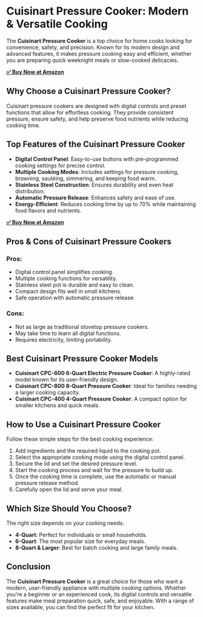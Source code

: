 <!DOCTYPE html>
<html lang="en">
<head>
    <meta charset="UTF-8">
    <meta name="viewport" content="width=device-width, initial-scale=1.0">
    <title>Cuisinart Pressure Cooker: Modern & Versatile Cooking</title>
</head>
<body>

<h1>Cuisinart Pressure Cooker: Modern & Versatile Cooking</h1>

<p>The <strong>Cuisinart Pressure Cooker</strong> is a top choice for home cooks looking for convenience, safety, and precision. Known for its modern design and advanced features, it makes pressure cooking easy and efficient, whether you are preparing quick weeknight meals or slow-cooked delicacies.</p>

[**✅ Buy Now at Amazon**](https://amzn.to/3Dk9MK5)

<h2>Why Choose a Cuisinart Pressure Cooker?</h2>

<p>Cuisinart pressure cookers are designed with digital controls and preset functions that allow for effortless cooking. They provide consistent pressure, ensure safety, and help preserve food nutrients while reducing cooking time.</p>

<h2>Top Features of the Cuisinart Pressure Cooker</h2>

<ul>
    <li><strong>Digital Control Panel</strong>: Easy-to-use buttons with pre-programmed cooking settings for precise control.</li>
    <li><strong>Multiple Cooking Modes</strong>: Includes settings for pressure cooking, browning, sautéing, simmering, and keeping food warm.</li>
    <li><strong>Stainless Steel Construction</strong>: Ensures durability and even heat distribution.</li>
    <li><strong>Automatic Pressure Release</strong>: Enhances safety and ease of use.</li>
    <li><strong>Energy-Efficient</strong>: Reduces cooking time by up to 70% while maintaining food flavors and nutrients.</li>
</ul>

[**✅ Buy Now at Amazon**](https://amzn.to/3Dk9MK5)

<h2>Pros & Cons of Cuisinart Pressure Cookers</h2>

<h3>Pros:</h3>
<ul>
    <li>Digital control panel simplifies cooking.</li>
    <li>Multiple cooking functions for versatility.</li>
    <li>Stainless steel pot is durable and easy to clean.</li>
    <li>Compact design fits well in small kitchens.</li>
    <li>Safe operation with automatic pressure release.</li>
</ul>

<h3>Cons:</h3>
<ul>
    <li>Not as large as traditional stovetop pressure cookers.</li>
    <li>May take time to learn all digital functions.</li>
    <li>Requires electricity, limiting portability.</li>
</ul>

<h2>Best Cuisinart Pressure Cooker Models</h2>

<ul>
    <li><strong>Cuisinart CPC-600 6-Quart Electric Pressure Cooker</strong>: A highly-rated model known for its user-friendly design.</li>
    <li><strong>Cuisinart CPC-800 8-Quart Pressure Cooker</strong>: Ideal for families needing a larger cooking capacity.</li>
    <li><strong>Cuisinart CPC-400 4-Quart Pressure Cooker</strong>: A compact option for smaller kitchens and quick meals.</li>
</ul>

<h2>How to Use a Cuisinart Pressure Cooker</h2>

<p>Follow these simple steps for the best cooking experience:</p>

<ol>
    <li>Add ingredients and the required liquid to the cooking pot.</li>
    <li>Select the appropriate cooking mode using the digital control panel.</li>
    <li>Secure the lid and set the desired pressure level.</li>
    <li>Start the cooking process and wait for the pressure to build up.</li>
    <li>Once the cooking time is complete, use the automatic or manual pressure release method.</li>
    <li>Carefully open the lid and serve your meal.</li>
</ol>

<h2>Which Size Should You Choose?</h2>

<p>The right size depends on your cooking needs:</p>
<ul>
    <li><strong>4-Quart</strong>: Perfect for individuals or small households.</li>
    <li><strong>6-Quart</strong>: The most popular size for everyday meals.</li>
    <li><strong>8-Quart & Larger</strong>: Best for batch cooking and large family meals.</li>
</ul>

<h2>Conclusion</h2>

<p>The <strong>Cuisinart Pressure Cooker</strong> is a great choice for those who want a modern, user-friendly appliance with multiple cooking options. Whether you're a beginner or an experienced cook, its digital controls and versatile features make meal preparation quick, safe, and enjoyable. With a range of sizes available, you can find the perfect fit for your kitchen.</p>

</body>
</html>
